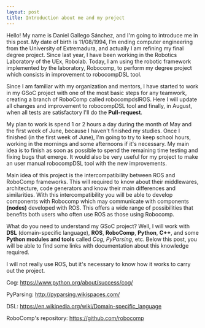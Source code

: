 ```yaml
---
layout: post
title: Introduction about me and my project
---
```


Hello! My name is Daniel Gallego Sánchez, and I'm going to introduce me in this post. My date of birth is 11/08/1994, I’m ending computer engineering from the University of Extremadura, and actually I am refining my final degree project. Since last year, I have been working in the Robotics Laboratory of the UEx, Robolab. Today, I am using the robotic framework implemented by the laboratory, Robocomp, to perform my degree project which consists in improvement to robocompDSL tool.

Since I am familiar with my organization and mentors, I have started to work in my GSoC project with one of the most basic steps for any teamwork, creating a branch of RoboComp called robocompdslROS. Here I will update all changes and improvement to robocompDSL tool and finally, in August, when all tests are satisfactory I'll do the **Pull-request**.

My plan to work is spend 1 or 2 hours a day during the month of May and the first week of June, because I haven't finished my studies. Once I finished (in the first week of June), I'm going to try to keep school hours, working in the mornings and some afternoons if it's necessary.
My main idea is to finish as soon as possible to spend the remaining time testing and fixing bugs that emerge. It would also be very useful for my project to make an user manual robocompDSL tool with the new improvements.

Main idea of this project is the intercompatibility between ROS and RoboComp frameworks. This will required to know about their middlewares, architecture, code generators and know their main differences and similarities. With this intercompatibility you will be able to develop components with Robocomp which may communicate with components **(nodes)** developed with ROS. This offers a wide range of possibilities that benefits both users who often use ROS as those using Robocomp.

What do you need to understand my GSoC project? Well, I will work with **DSL** (domain-specific language), **ROS**, **RoboComp**, **Python**, **C++**, and some **Python modules and tools** called _Cog_, _PyParsing_, etc. Below this post, you will be able to find some links with documentation about this knowledge required.

I will not really use ROS, but it's necessary to know how it works to carry out the project.

Cog: https://www.python.org/about/success/cog/

PyParsing: http://pyparsing.wikispaces.com/

DSL: https://en.wikipedia.org/wiki/Domain-specific_language

RoboComp's repository: https://github.com/robocomp

